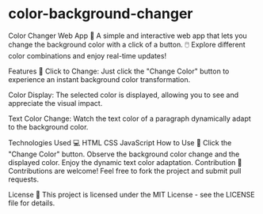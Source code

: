 # color-background-changer
Color Changer Web App 🌈
A simple and interactive web app that lets you change the background color with a click of a button. 🖱️ Explore different color combinations and enjoy real-time updates!

Features 🚀
Click to Change: Just click the "Change Color" button to experience an instant background color transformation.

Color Display: The selected color is displayed, allowing you to see and appreciate the visual impact.

Text Color Change: Watch the text color of a paragraph dynamically adapt to the background color.

Technologies Used 💻
HTML
CSS
JavaScript
How to Use 🤔
Click the "Change Color" button.
Observe the background color change and the displayed color.
Enjoy the dynamic text color adaptation.
Contribution 🤝
Contributions are welcome! Feel free to fork the project and submit pull requests.

License 📄
This project is licensed under the MIT License - see the LICENSE file for details.

